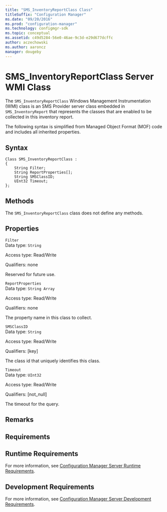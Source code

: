 ```yaml
---
title: "SMS_InventoryReportClass Class"
titleSuffix: "Configuration Manager"
ms.date: "09/20/2016"
ms.prod: "configuration-manager"
ms.technology: configmgr-sdk
ms.topic: conceptual
ms.assetid: c49d5284-56e0-46ae-9c3d-e29d677dcffc
author: aczechowski
ms.author: aaroncz
manager: dougeby
---
```

# SMS_InventoryReportClass Server WMI Class
The `SMS_InventoryReportClass` Windows Management Instrumentation (WMI) class is an SMS Provider server class embedded in `SMS_InventoryReport` that represents the classes that are enabled to be collected in this inventory report.  

 The following syntax is simplified from Managed Object Format (MOF) code and includes all inherited properties.  

## Syntax  

```  
Class SMS_InventoryReportClass :    
{  
    String Filter;  
    String ReportProperties[];  
    String SMSClassID;  
    UInt32 Timeout;  
};  
```  

## Methods  
 The `SMS_InventoryReportClass` class does not define any methods.  

## Properties  
 `Filter`  
 Data type: `String`  

 Access type: Read/Write  

 Qualifiers: none  

 Reserved for future use.  

 `ReportProperties`  
 Data type: `String Array`  

 Access type: Read/Write  

 Qualifiers: none  

 The property name in this class to collect.  

 `SMSClassID`  
 Data type: `String`  

 Access type: Read/Write  

 Qualifiers: [key]  

 The class id that uniquely identifies this class.  

 `Timeout`  
 Data type: `UInt32`  

 Access type: Read/Write  

 Qualifiers: [not_null]  

 The timeout for the query.  

## Remarks  

## Requirements  

## Runtime Requirements  
 For more information, see [Configuration Manager Server Runtime Requirements](../../../../../develop/core/reqs/server-runtime-requirements.md).  

## Development Requirements  
 For more information, see [Configuration Manager Server Development Requirements](../../../../../develop/core/reqs/server-development-requirements.md).
